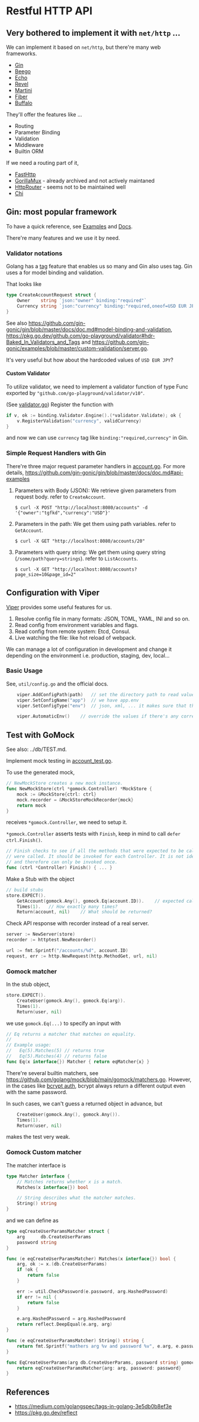 # Restful HTTP API

## Very bothered to implement it with `net/http` ...

We can implement it based on `net/http`, but there're many web frameworks.

- [Gin](https://github.com/gin-gonic/gin)
- [Beego](https://github.com/beego/beego)
- [Echo](https://echo.labstack.com/)
- [Revel](https://revel.github.io/)
- [Martini](https://github.com/go-martini/martini)
- [Fiber](https://github.com/gofiber/fiber)
- [Buffalo](https://gobuffalo.io/)

They'll offer the features like ...

- Routing
- Parameter Binding
- Validation
- Middleware
- Builtin ORM

If we need a routing part of it,

- [FastHttp](https://github.com/valyala/fasthttp)
- [GorillaMux](https://github.com/gorilla#gorilla-toolkit) - already archived and not actively maintaned
- [HttpRouter](https://github.com/julienschmidt/httprouter) - seems not to be maintained well
- [Chi](https://github.com/go-chi/chi)

## Gin: most popular framework

To have a quick reference, see [Examples](https://github.com/gin-gonic/examples)
and [Docs](https://github.com/gin-gonic/gin/blob/master/docs/doc.md).

There're many features and we use it by need.

### Validator notations

Golang has a [tag](https://zetcode.com/golang/struct-tag/) feature that enables us so many and Gin also uses tag.
Gin uses a for model binding and validation.

That looks like

```go
type CreateAccountRequest struct {
	Owner    string `json:"owner" binding:"required"`
	Currency string `json:"currency" binding:"required,oneof=USD EUR JPY"`
}
```

See also https://github.com/gin-gonic/gin/blob/master/docs/doc.md#model-binding-and-validation, https://pkg.go.dev/github.com/go-playground/validator#hdr-Baked_In_Validators_and_Tags and https://github.com/gin-gonic/examples/blob/master/custom-validation/server.go.

It's very useful but how about the hardcoded values of `USD EUR JPY`?

#### Custom Validator

To utilize validator, we need to implement a validator function of type Func exported by `"github.com/go-playground/validator/v10"`.

(See [validator.go](./validator.go))
Register the function with

```go
if v, ok := binding.Validator.Engine().(*validator.Validate); ok {
    v.RegisterValidation("currency", validCurrency)
}
```

and now we can use `currency` tag like `binding:"required,currency"` in Gin.

### Simple Request Handlers with Gin

There're three major request parameter handlers in [account.go](./account.go).
For more details, https://github.com/gin-gonic/gin/blob/master/docs/doc.md#api-examples 

1. Parameters with Body (JSON): We retrieve given parameters from request body. refer to `CreateAccount`.
    ```
    $ curl -X POST "http://localhost:8080/accounts" -d '{"owner":"tgfkd","currency":"USD"}'
    ```
2. Parameters in the path: We get them using path variables. refer to `GetAccount`.
    ```
    $ curl -X GET "http://localhost:8080/accounts/20"
    ```
3. Parameters with query string: We get them using query string (`/some/path?query=strings`). refer to `ListAccounts`.
    ```
    $ curl -X GET "http://localhost:8080/accounts?page_size=10&page_id=2"
    ```

## Configuration with Viper

[Viper](https://github.com/spf13/viper) provides some useful features for us.

1. Resolve config file in many formats: JSON, TOML, YAML, INI and so on.
2. Read config from environment variables and flags.
3. Read config from remote system: Etcd, Consul.
4. Live watching the file: like hot reload of webpack.

We can manage a lot of configuration in development and change it depending on the environment i.e. production, staging, dev, local...

### Basic Usage

See, `util/config.go` and the official docs.

```go
    viper.AddConfigPath(path)   // set the directory path to read values from
	viper.SetConfigName("app")  // we have app.env
	viper.SetConfigType("env")	// json, xml, ... it makes sure that the file follows the correct format and has the correct extension.

	viper.AutomaticEnv()    // override the values if there's any corresponding named env var.
```

## Test with GoMock

See also: ../db/TEST.md.

Implement mock testing in [account_test.go](./account_test.go).

To use the generated mock,
```go
// NewMockStore creates a new mock instance.
func NewMockStore(ctrl *gomock.Controller) *MockStore {
	mock := &MockStore{ctrl: ctrl}
	mock.recorder = &MockStoreMockRecorder{mock}
	return mock
}
```

receives `*gomock.Controller`, we need to setup it.

`*gomock.Controller` asserts tests with `Finish`, keep in mind to call `defer ctrl.Finish()`.

```go
// Finish checks to see if all the methods that were expected to be called
// were called. It should be invoked for each Controller. It is not idempotent
// and therefore can only be invoked once.
func (ctrl *Controller) Finish() { ... }
```

Make a Stub with the object

```go
// build stubs
store.EXPECT().
    GetAccount(gomock.Any(), gomock.Eq(account.ID)).	// expected call of GetAccount
    Times(1).	// How exactly many times?
    Return(account, nil)	// What should be returned?
```

Check API response with recorder instead of a real server.

```go
server := NewServer(store)
recorder := httptest.NewRecorder()

url := fmt.Sprintf("/accounts/%d", account.ID)
request, err := http.NewRequest(http.MethodGet, url, nil)
```

### Gomock matcher

In the stub object,

```go
store.EXPECT().
    CreateUser(gomock.Any(), gomock.Eq(arg)).
    Times(1).
    Return(user, nil)
```

we use `gomock.Eq(...)` to specify an input with

```go
// Eq returns a matcher that matches on equality.
//
// Example usage:
//   Eq(5).Matches(5) // returns true
//   Eq(5).Matches(4) // returns false
func Eq(x interface{}) Matcher { return eqMatcher{x} }
```

There're several builtin matchers, see https://github.com/golang/mock/blob/main/gomock/matchers.go.
However, in the cases like [bcrypt auth](./AUTH.md), bcrypt always return a different output even with the same password.

In such cases, we can't guess a returned object in advance, but

```go
    CreateUser(gomock.Any(), gomock.Any()).
    Times(1).
    Return(user, nil)
```

makes the test very weak.

### Gomock Custom matcher

The matcher interface is

```go
type Matcher interface {
	// Matches returns whether x is a match.
	Matches(x interface{}) bool

	// String describes what the matcher matches.
	String() string
}
```

and we can define as

```go
type eqCreateUserParamsMatcher struct {
	arg      db.CreateUserParams
	password string
}

func (e eqCreateUserParamsMatcher) Matches(x interface{}) bool {
	arg, ok := x.(db.CreateUserParams)
	if !ok {
		return false
	}

	err := util.CheckPassword(e.password, arg.HashedPassword)
	if err != nil {
		return false
	}

	e.arg.HashedPassword = arg.HashedPassword
	return reflect.DeepEqual(e.arg, arg)
}

func (e eqCreateUserParamsMatcher) String() string {
	return fmt.Sprintf("mathers arg %v and password %v", e.arg, e.password)
}

func EqCreateUserParams(arg db.CreateUserParams, password string) gomock.Matcher {
	return eqCreateUserParamsMatcher{arg: arg, password: password}
}
```

## References

- https://medium.com/golangspec/tags-in-golang-3e5db0b8ef3e
- https://pkg.go.dev/reflect
